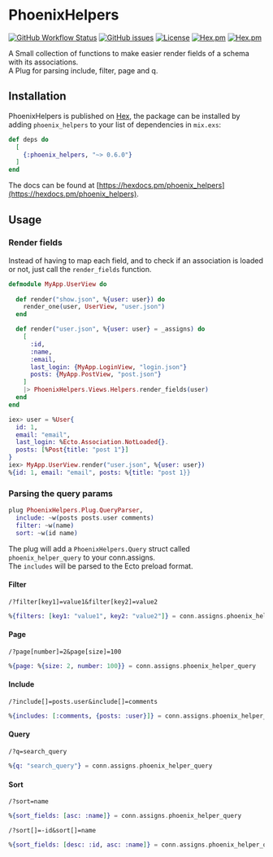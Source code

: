 # PhoenixHelpers

[![GitHub Workflow Status](https://img.shields.io/github/workflow/status/annatel/phoenix_helpers/CI?cacheSeconds=3600&style=flat-square)](https://github.com/annatel/phoenix_helpers/actions) [![GitHub issues](https://img.shields.io/github/issues-raw/annatel/phoenix_helpers?style=flat-square&cacheSeconds=3600)](https://github.com/annatel/phoenix_helpers/issues) [![License](https://img.shields.io/badge/license-MIT-brightgreen.svg?cacheSeconds=3600?style=flat-square)](http://opensource.org/licenses/MIT) [![Hex.pm](https://img.shields.io/hexpm/v/phoenix_helpers?style=flat-square)](https://hex.pm/packages/phoenix_helpers) [![Hex.pm](https://img.shields.io/hexpm/dt/phoenix_helpers?style=flat-square)](https://hex.pm/packages/phoenix_helpers)

A Small collection of functions to make easier render fields of a schema with its associations.  
A Plug for parsing include, filter, page and q. 

## Installation

PhoenixHelpers is published on [Hex](https://hex.pm/packages/phoenix_helpers), the package can be installed
by adding `phoenix_helpers` to your list of dependencies in `mix.exs`:

```elixir
def deps do
  [
    {:phoenix_helpers, "~> 0.6.0"}
  ]
end
```

The docs can be found at [https://hexdocs.pm/phoenix_helpers](https://hexdocs.pm/phoenix_helpers).

## Usage

### Render fields

Instead of having to map each field, and to check if an association is loaded or not, just call the `render_fields` function.

```elixir
defmodule MyApp.UserView do
  
  def render("show.json", %{user: user}) do
    render_one(user, UserView, "user.json")
  end

  def render("user.json", %{user: user} = _assigns) do
    [
      :id,
      :name,
      :email,
      last_login: {MyApp.LoginView, "login.json"}
      posts: {MyApp.PostView, "post.json"}
    ]
    |> PhoenixHelpers.Views.Helpers.render_fields(user)
  end
end

iex> user = %User{
  id: 1,
  email: "email",
  last_login: %Ecto.Association.NotLoaded{}.
  posts: [%Post{title: "post 1"}]
}
iex> MyApp.UserView.render("user.json", %{user: user})
%{id: 1, email: "email", posts: %{title: "post 1}}
```

### Parsing the query params

```elixir
plug PhoenixHelpers.Plug.QueryParser,
  include: ~w(posts posts.user comments)
  filter: ~w(name)
  sort: ~w(id name)
```

The plug will add a `PhoenixHelpers.Query` struct called `phoenix_helper_query` to your conn.assigns.  
The `includes` will be parsed to the Ecto preload format.

#### Filter

`/?filter[key1]=value1&filter[key2]=value2`

```elixir
%{filters: [key1: "value1", key2: "value2"]} = conn.assigns.phoenix_helper_query
```

#### Page

`/?page[number]=2&page[size]=100`

```elixir
%{page: %{size: 2, number: 100}} = conn.assigns.phoenix_helper_query
```

#### Include

`/?include[]=posts.user&include[]=comments`

```elixir
%{includes: [:comments, {posts: :user}]} = conn.assigns.phoenix_helper_query
```

#### Query

`/?q=search_query`

```elixir
%{q: "search_query"} = conn.assigns.phoenix_helper_query
```

#### Sort

`/?sort=name`

```elixir
%{sort_fields: [asc: :name]} = conn.assigns.phoenix_helper_query
```

`/?sort[]=-id&sort[]=name`

```elixir
%{sort_fields: [desc: :id, asc: :name]} = conn.assigns.phoenix_helper_query
```
